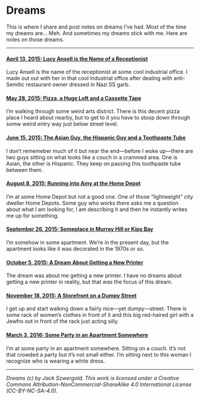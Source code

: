 # Dreams

This is where I share and post notes on dreams I’ve had. Most of the time my dreams are… Meh. And sometimes my dreams stick with me. Here are notes on those dreams.

***

#### [April 13, 2015: Lucy Ansell is the Name of a Receptionist](Lucy%20Ansell%20is%20the%20Name%20of%20a%20Receptionist)
Lucy Ansell is the name of the receptionist at some cool industrial office. I made out out with her in that cool industrial office after dealing with anti-Semitic restaurant owner dressed in Nazi SS garb.

#### [May 28, 2015: Pizza, a Huge Loft and a Cassette Tape](Pizza,%20a%20Huge%20Loft%20and%20a%20Cassette%20Tape)
I’m walking through some weird arts district. There is this decent pizza place I heard about nearby, but to get to it you have to stoop down through somw weird entry way just below street level.

#### [June 15, 2015: The Asian Guy, the Hispanic Guy and a Toothpaste Tube](The%20Asian%20Guy,%20the%20Hispanic%20Guy%20and%20a%20Toothpaste%20Tube)
I don’t rememeber much of it but near the end—before I woke up—there are two guys sitting on what looks like a couch in a crammed area. One is Asian, the other is Hispanic. They keep on passing this toothpaste tube between them.

#### [August 8, 2015: Running into Amy at the Home Depot](Running%20into%20Amy%20at%20the%20Home%20Depot)
I’m at some Home Depot but not a good one. One of those “lightweight” city dweller Home Depots. Some guy who works there asks me a question about what I am looking for, I am describing it and then he instantly writes me up for something.

#### [September 26, 2015: Someplace in Murray Hill or Kips Bay](Someplace%20in%20Murray%20Hill%20or%20Kips%20Bay)
I’m somehow in some apartment. We’re in the present day, but the apartment looks like it was decorated in the 1970s or so.

#### [October 5, 2015: A Dream About Getting a New Printer](A%20Dream%20About%20Getting%20a%20New%20Printer)
The dream was about me getting a new printer. I have no dreams about getting a new printer in reality, but that was the focus of this dream.

#### [November 18, 2015: A Storefront on a Dumpy Street](A%20Storefront%20on%20a%20Dumpy%20Street)
I get up and start walking down a fairly nice—yet dumpy—street. There is some rack of women’s clothes in front of it and this big red-haired girl with a Jewfro out in front of the rack just acting silly.

#### [March 3, 2016: Some Party in an Apartment Somewhere](Some%20Party%20in%20an%20Apartment%20Somewhere)
I’m at some party in an apartment somewhere. Sitting on a couch. It’s not that crowded a party but it’s not small either. I’m sitting next to this woman I recognize who is wearing a white dress.

***

*Dreams (c) by Jack Szwergold. This work is licensed under a Creative Commons Attribution-NonCommercial-ShareAlike 4.0 International License (CC-BY-NC-SA-4.0).*
